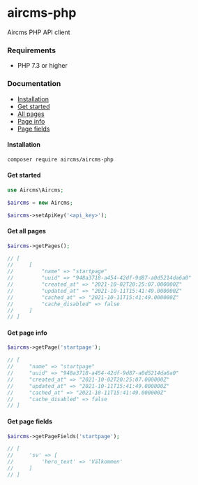# aircms-php

Aircms PHP API client

### Requirements

* PHP 7.3 or higher

### Documentation

* [Installation](#installation)
* [Get started](#get-started)
* [All pages](#get-all-pages)
* [Page info](#get-page-info)
* [Page fields](#get-page-fields)

#### Installation

```bash
composer require aircms/aircms-php
```

#### Get started

```php
use Aircms\Aircms;

$aircms = new Aircms;

$aircms->setApiKey('<api_key>');
```

#### Get all pages

```php
$aircms->getPages();

// [
//     [
//         "name" => "startpage"
//         "uuid" => "948a3718-a454-42df-9d87-a0d5214da6a0"
//         "created_at" => "2021-10-02T20:25:07.000000Z"
//         "updated_at" => "2021-10-11T15:41:49.000000Z"
//         "cached_at" => "2021-10-11T15:41:49.000000Z"
//         "cache_disabled" => false
//     ]
// ]
```

#### Get page info

```php
$aircms->getPage('startpage');

// [
//     "name" => "startpage"
//     "uuid" => "948a3718-a454-42df-9d87-a0d5214da6a0"
//     "created_at" => "2021-10-02T20:25:07.000000Z"
//     "updated_at" => "2021-10-11T15:41:49.000000Z"
//     "cached_at" => "2021-10-11T15:41:49.000000Z"
//     "cache_disabled" => false
// ]
```

#### Get page fields

```php
$aircms->getPageFields('startpage');

// [
//     'sv' => [
//         'hero_text' => 'Välkommen'
//     ]
// ]
```
